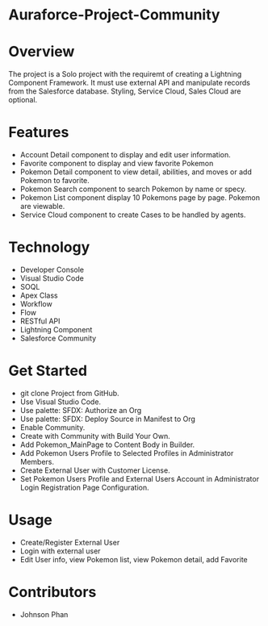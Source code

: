 # Auraforce-Project-Community

# Overview
The project is a Solo project with the requiremt of creating a Lightning Component Framework. It must use external API and manipulate records from the Salesforce database. Styling, Service Cloud, Sales Cloud are optional.

# Features
* Account Detail component to display and edit user information.
* Favorite component to display and view favorite Pokemon
* Pokemon Detail component to view detail, abilities, and moves or add Pokemon to favorite.
* Pokemon Search component to search Pokemon by name or specy.
* Pokemon List component display 10 Pokemons page by page. Pokemon are viewable.
* Service Cloud component to create Cases to be handled by agents.

# Technology
* Developer Console
* Visual Studio Code
* SOQL
* Apex Class
* Workflow
* Flow
* RESTful API
* Lightning Component
* Salesforce Community

# Get Started
* git clone Project from GitHub.
* Use Visual Studio Code.
* Use palette: SFDX: Authorize an Org
* Use palette: SFDX: Deploy Source in Manifest to Org
* Enable Community.
* Create with Community with Build Your Own.
* Add Pokemon_MainPage to Content Body in Builder.
* Add Pokemon Users Profile to Selected Profiles in Administrator Members.
* Create External User with Customer License.
* Set Pokemon Users Profile and External Users Account in Administrator Login Registration Page Configuration.

# Usage
* Create/Register External User
* Login with external user
* Edit User info, view Pokemon list, view Pokemon detail, add Favorite

# Contributors
* Johnson Phan

